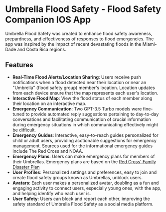 # Umbrella Flood Safety - Flood Safety Companion IOS App 
Umbrella Flood Safety was created to enhance flood safety awareness, prepardness, and effectiveness of responses to flood emergencies. The app was inspired by the impact of recent devastating floods in the Miami-Dade and Costa Rica regions. 

## Features
- **Real-Time Flood Alerts/Location Sharing**: Users receive push notifications when a flood detected near their location or near an "Umbrella" (flood safety group) member's location. Location updates from each device ensure that the map represents each user's location. 
- **Interactive Flood Map**: View the flood status of each member along their location on an interactive map. 
- **Emergency Communication**: Two GPT-3.5 Turbo models were fine-tuned to provide automated reply suggestions pertaining to day-to-day conversations and facilitating communication of crucial information during emergency situations in which communicating effectively might be difficult. 
- **Emergency Guides**: Interactive, easy-to-reach guides personalized for child or adult users, providing acctionable suggestions for emergency management. Sources used for the informational emergency guides include The Red Cross and NOAA. 
- **Emergency Plans**: Users can make emergency plans for members of their Umbrellas. Emergency plans are based on the [Red Cross' Family Disaster Plan](https://www.redcross.org/content/dam/redcross/atg/PDF_s/Preparedness___Disaster_Recovery/General_Preparedness___Recovery/Home/ARC_Family_Disaster_Plan_Template_r083012.pdf)
- **User Profiles**: Personalized settings and preferences, easy to join and create flood safety groups known as Umbrellas, unblock users. 
- **Avatars**: Each user makes a personalized avatar, doubling as a fun and engaging activity to connect users, especially young ones, with the app, and helping identify who each user is. 
- **User Safety**: Users can block and report each other, improving the safety standard of Umbrella Flood Safety as a social media platform. 

